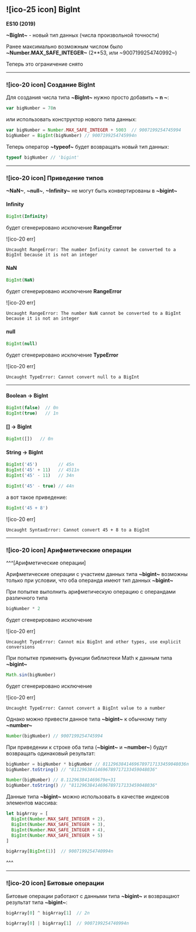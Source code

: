 ## ![ico-25 icon] BigInt

**ES10 (2019)**

**~BigInt~** - новый тип данных (числа произвольной точности)

Ранее максимально возможным числом было **~Number.MAX_SAFE_INTEGER~** (2**53, или ~9007199254740992~)

Теперь это ограничение снято

__________________________________________________________

### ![ico-20 icon] Создание BigInt

Для создания числа типа **~BigInt~** нужно просто добавить **~ n ~**:

~~~js
var bigNumber = 78n
~~~

или использовать конструктор нового типа данных:

~~~js
var bigNumber = Number.MAX_SAFE_INTEGER + 5003  // 9007199254745994
bigNumber = BigInt(bigNumber) // 9007199254745994n
~~~

Теперь оператор **~typeof~** будет возвращать новый тип данных:

~~~js
typeof bigNumber // 'bigint'
~~~

_____________________________________________________________

### ![ico-20 icon] Приведение типов

**~NaN~**, **~null~**, **~Infinity~** не могут быть конвертированы в **~bigint~**

#### Infinity

~~~js
BigInt(Infinity)
~~~

будет сгенерировано исключение **RangeError**

![ico-20 err]

~~~error
Uncaught RangeError: The number Infinity cannot be converted to a BigInt because it is not an integer
~~~

#### NaN

~~~js
BigInt(NaN)
~~~

будет сгенерировано исключение **RangeError**

![ico-20 err]

~~~error
Uncaught RangeError: The number NaN cannot be converted to a BigInt because it is not an integer
~~~

#### null

~~~js
BigInt(null)
~~~

будет сгенерировано исключение **TypeError**

![ico-20 err]

~~~error
Uncaught TypeError: Cannot convert null to a BigInt
~~~

_____________________________________________________

#### Boolean → BigInt

~~~js
BigInt(false)  // 0n
BigInt(true)   // 1n
~~~

#### [] → BigInt

~~~js
BigInt([])   // 0n
~~~

#### String → BigInt

~~~js
BigInt('45')        // 45n
BigInt('45' + 11)   // 4511n
BigInt('45' - 11)   // 34n

BigInt('45' - true) // 44n
~~~

а вот такое приведение:

~~~js
BigInt('45 + 8')
~~~

![ico-20 err]

~~~error
Uncaught SyntaxError: Cannot convert 45 + 8 to a BigInt
~~~

_____________________________________________________________

### ![ico-20 icon] Арифметические операции

^^^[Арифметические операции]

Арифметические операции с участием данных типа **~bigint~** возможны только при условии, что оба операнда имеют тип данных **~bigint~**

При попытке выполнить арифметическую операцию с операндами различного типа

~~~js
bigNumber * 2
~~~

будет сгенерировано исключение

![ico-20 err]

~~~error
Uncaught TypeError: Cannot mix BigInt and other types, use explicit conversions
~~~

При попытке применить функции библиотеки Math к данным типа **~bigint~**

~~~js
Math.sin(bigNumber)
~~~

будет сгенерировано исключение

![ico-20 err]

~~~error
Uncaught TypeError: Cannot convert a BigInt value to a number
~~~

Однако можно привести данное типа **~bigint~** к обычному типу **~number~**

~~~js
Number(bigNumber) // 9007199254745994
~~~

При приведении к строке оба типа (**~bigint~** и **~number~**) будут возвращать одинаковый результат:

~~~js
bigNumber = bigNumber * bigNumber // 81129638414696789717133459048036n
bigNumber.toString() // "81129638414696789717133459048036"

Number(bigNumber) // 8.112963841469679e+31
bigNumber.toString() // "81129638414696789717133459048036"
~~~

Данные типа **~bigint~** можно использовать в качестве индексов элементов массива:

~~~js
let bigArray = [
  BigInt(Number.MAX_SAFE_INTEGER + 2),
  BigInt(Number.MAX_SAFE_INTEGER + 3),
  BigInt(Number.MAX_SAFE_INTEGER + 4),
  BigInt(Number.MAX_SAFE_INTEGER + 5)
]

bigArray[BigInt(1)]  // 9007199254740994n
~~~

^^^

____________________________________________________________

### ![ico-20 icon] Битовые операции

Битовые операции работают с данными типа **~bigint~** и возвращают результат типа **~bigint~**:

~~~js
bigArray[0] ^ bigArray[1]  // 2n

bigArray[0] | bigArray[1]  // 9007199254740994n

~~~
